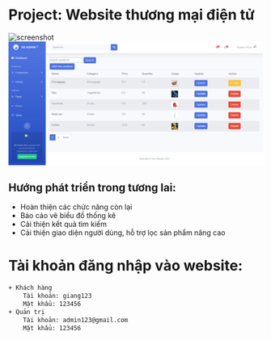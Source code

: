 # Project: Website thương mại điện tử

![screenshot](https://github.com/tyangk1/Ecommerce-Springboot/blob/9f5f065cb1eea49e8db86b49fbbcec440ff2d6c6/Customer/src/main/resources/static/images/home.png)
![screenshot](https://github.com/tyangk1/Ecommerce-Springboot/blob/9f5f065cb1eea49e8db86b49fbbcec440ff2d6c6/Admin/src/main/resources/static/img/home.png)
## Hướng phát triển trong tương lai:
- Hoàn thiện các chức năng còn lại
- Báo cáo vẽ biểu đồ thống kê
- Cải thiện kết quả tìm kiếm
-	Cải thiện giao diện người dùng, hỗ trợ lọc sản phẩm nâng cao

# Tài khoản đăng nhập vào website:
```
+ Khách hàng
	Tài khoản: giang123
	Mật khẩu: 123456
+ Quản trị
	Tài khoản: admin123@gmail.com
	Mật khẩu: 123456
```
